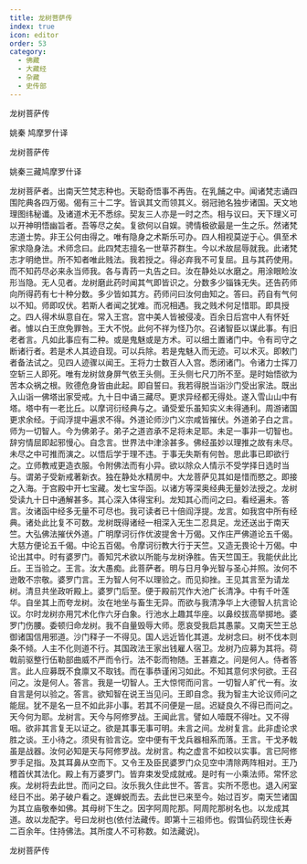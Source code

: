 ```yaml
---
title: 龙树菩萨传
index: true
icon: editor
order: 53
category:
  - 佛藏
  - 大藏经
  - 杂藏
  - 史传部
---
```


  龙树菩萨传  

姚秦 鸠摩罗什译  

龙树菩萨传  

姚秦三藏鸠摩罗什译  

龙树菩萨者。出南天竺梵志种也。天聪奇悟事不再告。在乳餔之中。闻诸梵志诵四围陀典各四万偈。偈有三十二字。皆讽其文而领其义。弱冠驰名独步诸国。天文地理图纬秘谶。及诸道术无不悉综。契友三人亦是一时之杰。相与议曰。天下理义可以开神明悟幽旨者。吾等尽之矣。复欲何以自娱。骋情极欲最是一生之乐。然诸梵志道士势。非王公何由得之。唯有隐身之术斯乐可办。四人相视莫逆于心。俱至术家求隐身法。术师念曰。此四梵志擅名一世草芥群生。今以术故屈辱就我。此诸梵志才明绝世。所不知者唯此贱法。我若授之。得必弃我不可复屈。且与其药使用。而不知药尽必来永当师我。各与青药一丸告之曰。汝在静处以水磨之。用涂眼睑汝形当隐。无人见者。龙树磨此药时闻其气即皆识之。分数多少锱铢无失。还告药师向所得药有七十种分数。多少皆如其方。药师问曰汝何由知之。答曰。药自有气何以不知。师即叹伏。若斯人者闻之犹难。而况相遇。我之贱术何足惜耶。即具授之。四人得术纵意自在。常入王宫。宫中美人皆被侵凌。百余日后宫中人有怀妊者。懅以白王庶免罪咎。王大不悦。此何不祥为怪乃尔。召诸智臣以谋此事。有旧老者言。凡如此事应有二种。或是鬼魅或是方术。可以细土置诸门中。令有司守之断诸行者。若是术人其迹自现。可以兵除。若是鬼魅入而无迹。可以术灭。即敕门者备法试之。见四人迹骤以闻王。王将力士数百人入宫。悉闭诸门。令诸力士挥刀空斩三人即死。唯有龙树敛身屏气依王头侧。王头侧七尺刀所不至。是时始悟欲为苦本众祸之根。败德危身皆由此起。即自誓曰。我若得脱当诣沙门受出家法。既出入山诣一佛塔出家受戒。九十日中诵三藏尽。更求异经都无得处。遂入雪山山中有塔。塔中有一老比丘。以摩诃衍经典与之。诵受爱乐虽知实义未得通利。周游诸国更求余经。于阎浮提中遍求不得。外道论师沙门义宗咸皆摧伏。外道弟子白之言。师为一切智人。今为佛弟子。弟子之道咨承不足将未足耶。未足一事非一切智也。辞穷情屈即起邪慢心。自念言。世界法中津涂甚多。佛经虽妙以理推之故有未尽。未尽之中可推而演之。以悟后学于理不违。于事无失斯有何咎。思此事已即欲行之。立师教戒更造衣服。令附佛法而有小异。欲以除众人情示不受学择日选时当与。谓弟子受新戒著新衣。独在静处水精房中。大龙菩萨见其如是惜而愍之。即接之入海。于宫殿中开七宝藏。发七宝华函。以诸方等深奥经典无量妙法授之。龙树受读九十日中通解甚多。其心深入体得宝利。龙知其心而问之曰。看经遍未。答言。汝诸函中经多无量不可尽也。我可读者已十倍阎浮提。龙言。如我宫中所有经典。诸处此比复不可数。龙树既得诸经一相深入无生二忍具足。龙还送出于南天竺。大弘佛法摧伏外道。广明摩诃衍作优波提舍十万偈。又作庄严佛道论五千偈。大慈方便论五千偈。中论五百偈。令摩诃衍教大行于天竺。又造无畏论十万偈。中论出其中。时有婆罗门。善知咒术欲以所能与龙树诤胜。告天竺国王。我能伏此比丘。王当验之。王言。汝大愚痴。此菩萨者。明与日月争光智与圣心并照。汝何不逊敢不宗敬。婆罗门言。王为智人何不以理验之。而见抑挫。王见其言至为请龙树。清旦共坐政听殿上。婆罗门后至。便于殿前咒作大池广长清净。中有千叶莲华。自坐其上而夸龙树。汝在地坐与畜生无异。而欲与我清净华上大德智人抗言论议。尔时龙树亦用咒术化作六牙白象。行池水上趣其华座。以鼻绞拔高举掷地。婆罗门伤腰。委顿归命龙树。我不自量毁辱大师。愿哀受我启其愚蒙。又南天竺王总御诸国信用邪道。沙门释子一不得见。国人远近皆化其道。龙树念曰。树不伐本则条不倾。人主不化则道不行。其国政法王家出钱雇人宿卫。龙树乃应募为其将。荷戟前驱整行伍勒部曲威不严而令行。法不彰而物随。王甚嘉之。问是何人。侍者答言。此人应募既不食廪又不取钱。而在事恭谨闲习如此。不知其意何求何欲。王召问之。汝是何人。答言。我是一切智人。王大惊愕而问言。一切智人旷代一有。汝自言是何以验之。答言。欲知智在说王当见问。王即自念。我为智主大论议师问之能屈。犹不是名一旦不如此非小事。若其不问便是一屈。迟疑良久不得已而问之。天今何为耶。龙树言。天今与阿修罗战。王闻此言。譬如人噎既不得吐。又不得咽。欲非其言复无以证之。欲是其事无事可明。未言之间。龙树复言。此非虚论求胜之谈。王小待之。须臾有验言讫。空中便有干戈兵器相系而落。王言。干戈矛戟虽是战器。汝何必知是天与阿修罗战。龙树言。构之虚言不如校以实事。言已阿修罗手足指。及其耳鼻从空而下。又令王及臣民婆罗门众见空中清除两阵相对。王乃稽首伏其法化。殿上有万婆罗门。皆弃束发受成就戒。是时有一小乘法师。常怀忿疾。龙树将去此世。而问之曰。汝乐我久住此世不。答言。实所不愿也。退入闲室经日不出。弟子破户看之。遂蝉蜕而去。去此世已来至今。始过百岁。南天竺诸国为其立庙敬奉如佛。其母树下生之。因字阿周陀那。阿周陀那树名也。以龙成其道。故以龙配字。号曰龙树也(依付法藏传。即第十三祖师也。假饵仙药现住长寿二百余年。住持佛法。其所度人不可称数。如法藏说)。  

龙树菩萨传  
